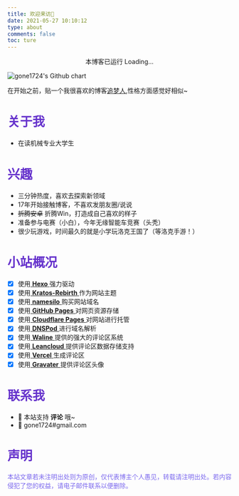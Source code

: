```yaml
---
title: 欢迎来访🥳
date: 2021-05-27 10:10:12
type: about
comments: false
toc: ture
---
```


<div style=" text-align:center;">
本博客已运行 <i class="fa fa-refresh" aria-hidden="true"></i> <span id="span_dt">Loading...</span>
</div>

![gone1724's Github chart](http://ghchart.rshah.org/9370db/gone1724 "这个图片可以动态展示博客的提交日期")

在开始之前，贴一个我很喜欢的博客[追梦人](https://dream.ren/about.html),性格方面感觉好相似~

# <font color=#6633cc>关于我</font>

- 在读机械专业大学生

# <font color=#6633cc>兴趣</font>

- 三分钟热度，喜欢去探索新领域
- 17年开始接触博客，不喜欢发朋友圈/说说
- ~~折腾安卓~~ 折腾Win，打造成自己喜欢的样子
- 准备参与电赛（小白），今年无缘智能车竞赛（头秃）
- 很少玩游戏，时间最久的就是小学玩洛克王国了（等洛克手游！）

# <font color=#6633cc>小站概况</font>

- [x] 使用[ **Hexo** ](https://hexo.io)强力驱动
- [x] 使用[ **Kratos-Rebirth** ](https://github.com/Candinya/Kratos-Rebirth)作为网站主题
- [x] 使用[ **namesilo** ](https://www.namesilo.com/)购买网站域名
- [x] 使用[ **GitHub Pages** ](https://github.io)对网页资源存储
- [x] 使用[ **Cloudflare Pages** ](https://pages.cloudflare.com/)对网站进行托管
- [x] 使用[ **DNSPod** ](https://www.dnspod.cn/)进行域名解析
- [x] 使用[ **Waline** ](https://waline.js.org/)提供的强大的评论区系统
- [x] 使用[ **Leancloud** ](https://console.leancloud.app)提供评论区数据存储支持
- [x] 使用[ **Vercel** ](https://vercel.com)生成评论区
- [x] 使用[ **Gravater** ](https://en.gravatar.com/)提供评论区头像

# <font color=#6633cc>联系我</font>

- 💬 本站支持 **评论** 哦~
- 📧 gone1724#gmail.com

# <font color=#6633cc>声明</font>
<font color=#7B68EE>本站文章若未注明出处则为原创，仅代表博主个人愚见，转载请注明出处。若内容侵犯了您的权益，请电子邮件联系以便删除。</font>
